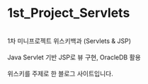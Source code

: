 # 1st_Project_Servlets
<br>
1차 미니프로젝트 위스키백과 (Servlets & JSP)
<br><br>
Java Servlet 기반 JSP로 뷰 구현, OracleDB 활용 
<br><br>
위스키를 주제로 한 블로그 사이트입니다.
